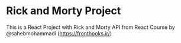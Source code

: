 # Rick and Morty Project 
This is a React Project with Rick and Morty API from React Course by @sahebmohammadi (https://fronthooks.ir/)

